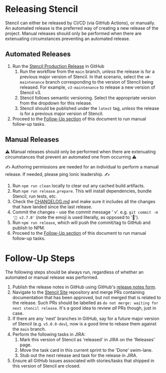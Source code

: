 # Releasing Stencil

Stencil can either be released by CI/CD (via GitHub Actions), or manually.
An automated release is the preferred way of creating a new release of the project.
Manual releases should only be performed when there are extenuating circumstances preventing an automated release.

## Automated Releases

1. Run the [Stencil Production Release](https://github.com/ionic-team/stencil/actions/workflows/release-production.yml)
in GitHub
   1. Run the workflow from the `main` branch, _unless_ the release is for a previous major version of Stencil.
   In that scenario, select the `v#-maintenance` branch corresponding to the version of Stencil being released.
   For example, `v3-maintenance` to release a new version of Stencil v3.
   2. Stencil follows semantic versioning. Select the appropriate version from the dropdown for this release.
   3. Stencil should be published under the `latest` tag, _unless_ the release is for a previous major version of
   Stencil.
2. Proceed to the [Follow-Up section](#follow-up) of this document to run manual follow-up tasks.

## Manual Releases

⚠️ Manual releases should only be performed when there are extenuating circumstances that prevent an automated one from occurring ⚠️

✍️ Authoring permissions are needed for an individual to perform a manual release. If needed, please ping Ionic leadership. ✍️

1. Run `npm run clean` locally to clear out any cached build artifacts.
2. Run `npm run release.prepare`. This will install dependencies, bundle Stencil, run tests, etc.
3. Check the [CHANGELOG.md](../CHANGELOG.md) and make sure it includes all the changes that have landed since the last 
release.
4. Commit the changes - use the commit message '<emoji> v<VERSION>'. e.g. `git commit -m '🤦‍ v2.7.0'` (note the emoji is 
used literally, as opposed to ':facepalm:').
5. Run `npm run release`, which will push the commit/tag to GitHub and publish to NPM.
6. Proceed to the [Follow-Up section](#follow-up) of this document to run manual follow-up tasks.

# Follow-Up Steps

The following steps should be always run, regardless of whether an automated or manual release was performed.

1. Publish the release notes in GitHub using GitHub's [release notes form](https://github.com/ionic-team/stencil/releases/new).
2. Navigate to the [Stencil Site](https://github.com/ionic-team/stencil-site/pulls) repository and merge PRs
   containing documentation that has been approved, but not merged that is related to the release. Such PRs should be
   labelled as `do not merge: waiting for next stencil release`. It's a good idea to review _all_ PRs though, just in
   case.
3. If there are any 'next' branches in GitHub, say for a future major version of Stencil (e.g. `v5.0.0-dev`), now is a
   good time to rebase them against the `main` branch.
4. Perform the following tasks in JIRA:
   1. Mark this version of Stencil as 'released' in JIRA on the 'Releases' page.
   2. Move the task card in this current sprint to the 'Done' swim-lane.
   3. Stub out the next release and task for the release in JIRA.
5. Ensure all GitHub Issues associated with stories/tasks that shipped in this version of Stencil are closed.
